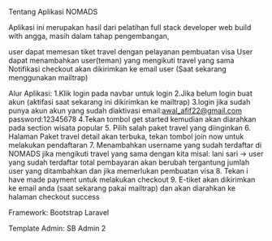 Tentang Aplikasi NOMADS

Aplikasi ini merupakan hasil dari pelatihan full stack developer web build with angga, masih dalam tahap pengembangan,

user dapat memesan tiket travel dengan pelayanan pembuatan visa
User dapat menambahkan user(teman) yang mengikuti travel yang sama
Notifikasi checkout akan dikirimkan ke email user (Saat sekarang menggunakan mailtrap)

Alur Aplikasi:
1.Klik login pada navbar untuk login
2.Jika belum login buat akun (aktifasi saat sekarang ini dikirimkan ke mailtrap)
3.login jika sudah punya akun
  akun yang sudah diaktivasi
  email:awal_afif22@gmail.com
  password:12345678
4.Tekan tombol get started kemudian akan diarahkan pada section wisata popular
5. Pilih salah paket travel yang diinginkan 
6. Halaman Paket travel detail akan terbuka, tekan tombol join now untuk melakukan pendaftaran
7. Menambahkan username yang sudah terdaftar di NOMADS jika mengikuti travel yang sama dengan kita
   misal: lani sari -> user yang sudah terdaftar
   total pembayaran akan berubah tergantung jumlah user yang ditambahkan dan jika memerlukan pembuatan visa
8. Tekan i have made payment untuk melakukan checkout 
9. E-tiket akan dikirimkan ke email anda (saat sekarang pakai mailtrap) dan akan diarahkan ke halaman checkout success

Framework:
Bootstrap
Laravel

Template Admin:
SB Admin 2
